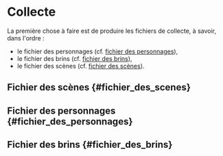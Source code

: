 # Collecte

[fichier des scènes]: #fichier_des_scenes
[fichier des personnages]: #fichier_des_personnages
[fichier des brins]: #fichier_des_brins

La première chose à faire est de produire les fichiers de collecte, à savoir, dans l'ordre :

* le fichier des personnages (cf. [fichier des personnages]),
* le fichier des brins (cf. [fichier des brins]),
* le fichier des scènes (cf. [fichier des scènes]).

## Fichier des scènes {#fichier_des_scenes}

## Fichier des personnages {#fichier_des_personnages}

## Fichier des brins {#fichier_des_brins}
